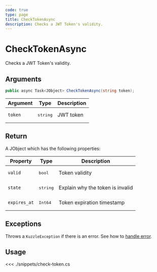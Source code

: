 ```yaml
---
code: true
type: page
title: CheckTokenAsync
description: Checks a JWT Token's validity.
---
```


# CheckTokenAsync

Checks a JWT Token's validity.

## Arguments

```csharp
public async Task<JObject> CheckTokenAsync(string token);
```

| Argument | Type              | Description |
|----------|-------------------|-------------|
| `token`  | <pre>string</pre> | JWT token   |

## Return

A JObject which has the following properties:

| Property     | Type              | Description                      |
|--------------|-------------------|----------------------------------|
| `valid`      | <pre>bool</pre>   | Token validity                   |
| `state`      | <pre>string</pre> | Explain why the token is invalid |
| `expires_at` | <pre>Int64</pre>  | Token expiration timestamp       |

## Exceptions

Throws a `KuzzleException` if there is an error. See how to [handle error](/sdk/csharp/1/essentials/error-handling).


## Usage

<<< ./snippets/check-token.cs